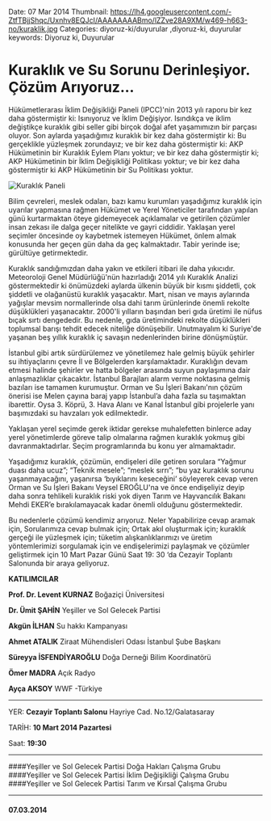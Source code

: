 Date: 07 Mar 2014
Thumbnail: https://lh4.googleusercontent.com/-ZtfTBjjShqc/Uxnhv8EQJcI/AAAAAAAABmo/lZZve28A9XM/w469-h663-no/kuraklik.jpg
Categories: diyoruz-ki/duyurular ,diyoruz-ki, duyurular
keywords: Diyoruz ki, Duyurular

# Kuraklık ve Su Sorunu Derinleşiyor. Çözüm Arıyoruz...

Hükümetlerarası İklim Değişikliği Paneli (IPCC)'nin 2013 yılı raporu bir kez daha göstermiştir ki: Isınıyoruz ve İklim Değişiyor. Isındıkça ve iklim değiştikçe kuraklık gibi seller gibi birçok doğal afet yaşamımızın bir parçası oluyor. Son aylarda yaşadığımız kuraklık bir kez daha göstermiştir ki: Bu gerçeklikle yüzleşmek zorundayız; ve bir kez daha göstermiştir ki: AKP Hükümetinin bir Kuraklık Eylem Planı yoktur; ve bir kez daha göstermiştir ki; AKP Hükümetinin bir İklim Değişikliği Politikası yoktur; ve bir kez daha göstermiştir ki AKP Hükümetinin bir Su Politikası yoktur.

![Kuraklık Paneli](https://lh4.googleusercontent.com/-ZtfTBjjShqc/Uxnhv8EQJcI/AAAAAAAABmo/lZZve28A9XM/w469-h663-no/kuraklik.jpg)

Bilim çevreleri, meslek odaları, bazı kamu kurumları yaşadığımız kuraklık için uyarılar yapmasına rağmen Hükümet ve Yerel Yöneticiler tarafından yapılan günü kurtarmaktan öteye gidemeyecek açıklamalar ve getirilen çözümler insan zekası ile dalga geçer nitelikte ve gayri ciddidir. Yaklaşan yerel seçimler öncesinde oy kaybetmek istemeyen Hükümet, önlem almak konusunda her geçen gün daha da geç kalmaktadır. Tabir yerinde ise; gürültüye getirmektedir.

Kuraklık sandığımızdan daha yakın ve etkileri itibari ile daha yıkıcıdır. Meteoroloji Genel Müdürlüğü'nün hazırladığı 2014 yılı Kuraklık Analizi göstermektedir ki önümüzdeki aylarda ülkenin büyük bir kısmı şiddetli, çok şiddetli ve olağanüstü kuraklık yaşacaktır. Mart, nisan ve mayıs aylarında yağışlar mevsim normallerinde olsa dahi tarım ürünlerinde önemli rekolte düşüklükleri yaşanacaktır. 2000'li yılların başından beri gıda üretimi ile nüfus bıçak sırtı dengededir. Bu nedenle, gıda üretimindeki rekolte düşüklükleri toplumsal barışı tehdit edecek niteliğe dönüşebilir. Unutmayalım ki Suriye'de yaşanan beş yıllık kuraklık iç savaşın nedenlerinden birine dönüşmüştür.

İstanbul gibi artık sürdürülemez ve yönetilemez hale gelmiş büyük şehirler su ihtiyaçlarını çevre İl ve Bölgelerden karşılamaktadır. Kuraklığın devam etmesi halinde şehirler ve hatta bölgeler arasında suyun paylaşımına dair anlaşmazlıklar çıkacaktır. İstanbul Barajları alarm verme noktasına gelmiş bazıları ise tamamen kurumuştur. Orman ve Su İşleri Bakanı'nın çözüm önerisi ise Melen çayına baraj yapıp İstanbul’a daha fazla su taşımaktan ibarettir. Oysa 3. Köprü, 3. Hava Alanı ve Kanal İstanbul gibi projelerle yanı başımızdaki su havzaları yok edilmektedir.

Yaklaşan yerel seçimde gerek iktidar gerekse muhalefetten binlerce aday yerel yönetimlerde göreve talip olmalarına rağmen kuraklık yokmuş gibi davranmaktadırlar. Seçim programlarında bu konu yer almamaktadır.

Yaşadığımız kuraklık, çözümün, endişeleri dile getiren sorulara “Yağmur duası daha ucuz”; “Teknik mesele”; “meslek sırrı”; “bu yaz kuraklık sorunu yaşanmayacağını, yaşanırsa ‘bıyıklarını keseceğini’ söyleyerek cevap veren Orman ve Su İşleri Bakanı Veysel EROĞLU'na ve önce endişeliyiz deyip daha sonra tehlikeli kuraklık riski yok diyen Tarım ve Hayvancılık Bakanı Mehdi EKER’e bırakılamayacak kadar önemli olduğunu göstermektedir.

Bu nedenlerle çözümü kendimiz arıyoruz. Neler Yapabilirize cevap aramak için, Sorularımıza cevap bulmak için; Ortak akıl oluşturmak için; kuraklık gerçeği ile yüzleşmek için; tüketim alışkanlıklarımızı ve üretim yöntemlerimizi sorgulamak için ve endişelerimizi paylaşmak ve çözümler geliştirmek için 10 Mart Pazar Günü Saat 19: 30 ‘da Cezayir Toplantı Salonunda bir araya geliyoruz.

**KATILIMCILAR**

**Prof. Dr. Levent KURNAZ** Boğaziçi Üniversitesi

**Dr. Ümit ŞAHİN** Yeşiller ve Sol Gelecek Partisi

**Akgün İLHAN** Su hakkı Kampanyası

**Ahmet ATALIK** Ziraat Mühendisleri Odası İstanbul Şube Başkanı

**Süreyya İSFENDİYAROĞLU** Doğa Derneği  Bilim Koordinatörü

**Ömer MADRA** Açık Radyo

**Ayça AKSOY** WWF -Türkiye 

---

YER: **Cezayir Toplantı Salonu**
Hayriye Cad. No.12/Galatasaray

TARİH: **10 Mart 2014 Pazartesi**

Saat: **19:30**

---

####Yeşiller ve Sol Gelecek Partisi Doğa Hakları Çalışma Grubu
####Yeşiller ve Sol Gelecek Partisi İklim Değişikliği Çalışma Grubu
####Yeşiller ve Sol Gelecek Partisi Tarım ve Kırsal Çalışma Grubu


---
#### 07.03.2014
